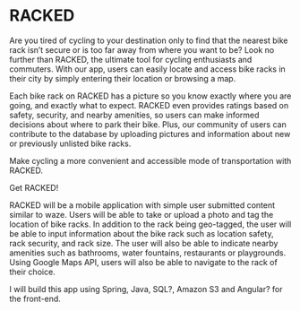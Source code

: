 # RACKED
Are you tired of cycling to your destination only to find that the nearest bike rack isn’t secure or is too far away from where you want to be?  Look no further than RACKED, the ultimate tool for cycling enthusiasts and commuters. With our app, users can easily locate and access bike racks in their city by simply entering their location or browsing a map. 

Each bike rack on RACKED has a picture so you know exactly where you are going, and exactly what to expect. RACKED even provides ratings based on safety, security, and nearby amenities, so users can make informed decisions about where to park their bike. Plus, our community of users can contribute to the database by uploading pictures and information about new or previously unlisted bike racks. 

Make cycling a more convenient and accessible mode of transportation with RACKED.

Get RACKED! 


RACKED will be a mobile application with simple user submitted content similar to waze. Users will be able to take or upload a photo and tag the location of bike racks. In addition to the rack being geo-tagged, the user will be able to input information about the bike rack such as location safety, rack security, and rack size. The user will also be able to indicate nearby amenities such as bathrooms, water fountains, restaurants or playgrounds. Using Google Maps API, users will also be able to navigate to the rack of their choice.

I will build this app using Spring, Java, SQL?, Amazon S3 and Angular? for the front-end.

